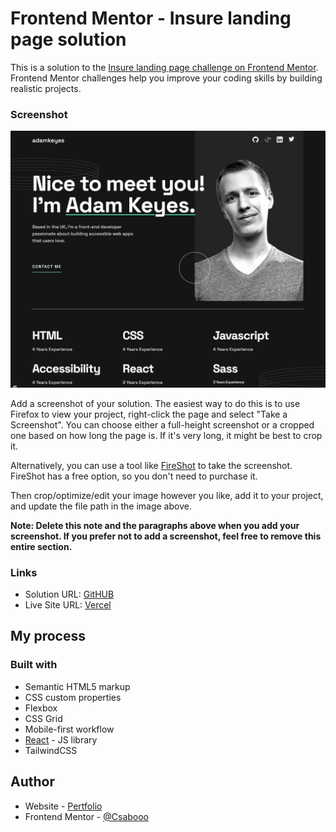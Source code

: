 # Frontend Mentor - Insure landing page solution

This is a solution to the [Insure landing page challenge on Frontend Mentor](https://www.frontendmentor.io/challenges/singlepage-developer-portfolio-bBVj2ZPi-x). Frontend Mentor challenges help you improve your coding skills by building realistic projects.

### Screenshot

![](./screenshot.jpg)

Add a screenshot of your solution. The easiest way to do this is to use Firefox to view your project, right-click the page and select "Take a Screenshot". You can choose either a full-height screenshot or a cropped one based on how long the page is. If it's very long, it might be best to crop it.

Alternatively, you can use a tool like [FireShot](https://getfireshot.com/) to take the screenshot. FireShot has a free option, so you don't need to purchase it.

Then crop/optimize/edit your image however you like, add it to your project, and update the file path in the image above.

**Note: Delete this note and the paragraphs above when you add your screenshot. If you prefer not to add a screenshot, feel free to remove this entire section.**

### Links

- Solution URL: [GitHUB](https://github.com/Csabooo/forntendmentor-15-single-page-dev-portfolio-react)
- Live Site URL: [Vercel](https://csabooo-single-page-dev-portfolio-react.vercel.app/)

## My process

### Built with

- Semantic HTML5 markup
- CSS custom properties
- Flexbox
- CSS Grid
- Mobile-first workflow
- [React](https://reactjs.org/) - JS library
- TailwindCSS

## Author

- Website - [Pertfolio](https://csabooo.github.io/portfolio/)
- Frontend Mentor - [@Csabooo](https://www.frontendmentor.io/profile/Csabooo)
